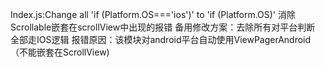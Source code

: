 Index.js:Change all 'if (Platform.OS==='ios')' to 'if (Platform.OS)' 消除Scrollable嵌套在scrollView中出现的报错
备用修改方案：去除所有对平台判断 全部走IOS逻辑
报错原因：该模块对android平台自动使用ViewPagerAndroid（不能嵌套在ScrollView)
